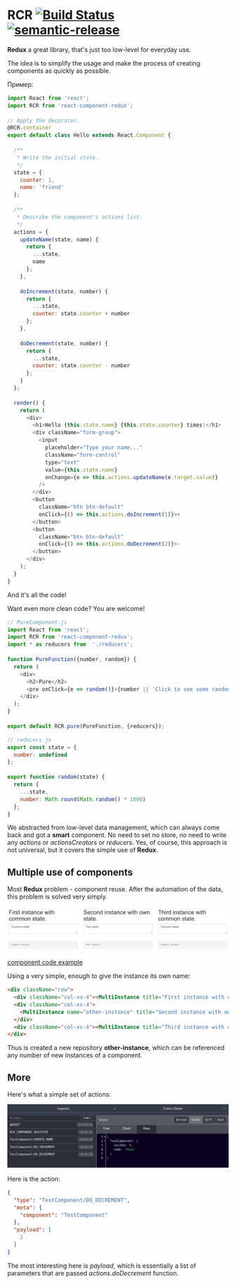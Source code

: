 # RCR [![Build Status](https://travis-ci.org/pashaigood/react-component-redux.svg?branch=master)](https://travis-ci.org/pashaigood/react-component-redux) [![semantic-release](https://img.shields.io/badge/%20%20%F0%9F%93%A6%F0%9F%9A%80-semantic--release-e10079.svg)](https://github.com/semantic-release/semantic-release)
**Redux** a great library, that's just too low-level for everyday use.

The idea is to simplify the usage and make the process of creating components as quickly as possible.

Пример:
```javascript
import React from 'react';
import RCR from 'react-component-redux';

// Apply the decorator.
@RCR.container
export default class Hello extends React.Component {

  /**
   * Write the initial state.
   */
  state = {
    counter: 1,
    name: 'friend'
  };

  /**
   * Describe the component's actions list.
   */
  actions = {
    updateName(state, name) {
      return {
        ...state,
        name
      };
    },

    doIncrement(state, number) {
      return {
        ...state,
        counter: state.counter + number
      };
    },

    doDecrement(state, number) {
      return {
        ...state,
        counter: state.counter - number
      };
    }
  };

  render() {
    return (
      <div>
        <h1>Hello {this.state.name} {this.state.counter} times!</h1>
        <div className="form-group">
          <input
            placeholder="Type your name..."
            className="form-control"
            type="text"
            value={this.state.name}
            onChange={e => this.actions.updateName(e.target.value)}
          />
        </div>
        <button
          className="btn btn-default"
          onClick={() => this.actions.doIncrement(1)}>+
        </button>
        <button
          className="btn btn-default"
          onClick={() => this.actions.doDecrement(2)}>-
        </button>
      </div>
    );
  }
}
```

And it's all the code!

Want even more clean code? You are welcome!

```javascript
// PureComponent.js
import React from 'react';
import RCR from 'react-component-redux';
import * as reducers from  './reducers';

function PureFunction({number, random}) {
  return (
    <div>
      <h2>Pure</h2>
      <pre onClick={e => random()}>{number || 'Click to see some random magic!'}</pre>
    </div>
  );
}

export default RCR.pure(PureFunction, {reducers});
```

```javascript
// reducers.js
export const state = {
  number: undefined
};

export function random(state) {
  return {
    ...state,
    number: Math.round(Math.random() * 1000)
  };
}
```

We abstracted from low-level data management, which can always come back and got a **smart** component.
No need to set no store, no need to write any _actions_ or _actionsCreators_ or _reducers_.
Yes, of course, this approach is not universal, but it covers the simple use of **Redux**.

## Multiple use of components

Most **Redux** problem - component reuse.
After the automation of the data, this problem is solved very simply.

![multicomponents](./images/multiComponent.jpg)

[component code example](./examples/containers/MultiInstance.js)

Using a very simple, enough to give the instance its own name:
```html
<div className="row">
  <div className="col-xs-4"><MultiInstance title="First instance with common state."/></div>
  <div className="col-xs-4">
    <MultiInstance name="other-instance" title="Second instance with own state."/>
  </div>
  <div className="col-xs-4"><MultiInstance title="Third instance with common state."/></div>
</div>
```
Thus is created a new repository **other-instance**, which can be referenced any number of new instances of a component.

## More
Here's what a simple set of actions:

![actions](./images/actions.jpg)

Here is the action:

```json
{
  "type": "TestComponent/DO_DECREMENT",
  "meta": {
    "component": "TestComponent"
  },
  "payload": [
    2
  ]
}
```

The most interesting here is _payload_, which is essentially a list of parameters that are passed _actions.doDecrement_ function.
